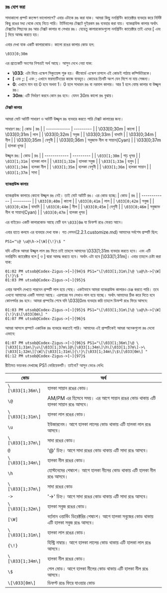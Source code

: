 ### রঙ যোগ করা ###

সাদাকালো প্রম্পট কতক্ষণ ভালোলাগে? এবার এটাকে রঙ করা যাক। আমরা কিছু ননপ্রিন্টিং ক্যারেক্টার ব্যবহার করে নির্দিষ্ট কিছু রঙের মধ্য থেকে বেছে নিতে পারি। টার্মিনালের টেক্সটে দুইরকম রঙ ব্যবহার করা যায়। ব্যাকগ্রাউন্ড কালার অর্থাৎ টেক্সটের পিছনের রঙ আর টেক্সট কালার বা লেখার রঙ। যেহেতু কালারকোডগুলো ননপ্রিন্টিং ক্যারেক্টার তাই এদের \[ এবং \] দিয়ে আবদ্ধ করতে হয়।

এবার দেখা যাক একটি কালারকোড। কালো রঙের কালার কোড হল:

```
\033[0;30m
```

এর প্রত্যেকটি অংশের নিশ্চয়ই অর্থ আছে। আসুন দেখে নেয়া যাক:
*  **\033**: এটা দিয়ে এস্কেপ সিক্যুয়েন্স শুরু হয়। কীবোর্ডে এস্কেপ চাপলে এই কোডই পাঠায় কম্পিউটারকে।
*  **[** এবং **;**: [ এবং ; এখানে ফরম্যাটিংয়ের কাজে ব্যবহৃত। কোডের তিনটি অংশ যেন মিশে না যায় সেজন্য।
*  **0**: এখানে মান হয় 0 হবে অথবা 1। 0 হলে সাধারন রঙ বা নরমাল কালার। আর 1 হলে বোল্ড কালার বা উজ্জ্বল রঙ।
*  **30m**: এটি নির্ধারণ করবে কোন রঙ হবে। যেমন 30m কালো রঙ বুঝায়।

#### টেক্সট কালার ####

আমরা মোট আটটি সাধারণ ও আটটি উজ্জ্বল রঙ ব্যবহার করতে পারি টেক্সট কালারের জন্য।

সাধারণ রঙ:
| কোড | রঙ |
| ------------ | --------- |
| \033[0;30m | কালো |
| \033[0;31m | লাল |
| \033[0;32m | সবুজ |
| \033[0;33m | বাদামি |
| \033[0;34m | নীল |
| \033[0;35m | বেগুনী |
| \033[0;36m | সবুজাভ নীল বা সায়ান(Cyan) |
| \033[0;37m | হালকা ধূসর |

উজ্জ্বল রঙ:
| কোড | রঙ |
| ------------ | --------- |
| `\033[1;30m` | গাঢ় ধূসর |
| `\033[1;31m` | হালকা লাল |
| `\033[1;32m` | হালকা সবুজ |
| `\033[1;33m` | হলুদ |
| `\033[1;34m` | হালকা নীল |
| `\033[1;35m` | হালকা বেগুনী |
| `\033[1;36m` | হালকা সায়ান |
| `\033[1;37m` | সাদা |

#### ব্যাকগ্রাউন্ড কালার ####

ব্যাকগ্রাউন্ড কালারে কোনো উজ্জ্বল রঙ নেই। তাই মোট আটটি রঙ। এর কোড হচ্ছে:
| কোড | রঙ |
| ------------ | --------- |
| `\033[0;40m` | কালো |
| `\033[0;41m` | লাল |
| `\033[0;42m` | সবুজ |
| `\033[0;43m` | বাদামি |
| `\033[0;44m` | নীল |
| `\033[0;45m` | বেগুনী |
| `\033[0;46m` | সবুজাভ নীল বা সায়ান(Cyan) |
| `\033[0;47m` | হালকা ধূসর |

এর বাইরেও একটি কালারকোড আছে যেটি হল `\033[0m` যা ডিফল্ট রঙে ফেরত আনে।

এবার হাতে কলমে এর ব্যবহার দেখা যাক। গত লেসন(2.2.1.customize.md) আমাদের সর্বশেষ প্রম্পটি ছিল:

```
PS1="\@ \u@\h->[\W]{\!}\$ "
```
 যদি এটিকে আমরা উজ্জ্বল লাল রঙ দিতে চাই তাহলে আমাদের \033[1;31m ব্যবহার করতে হবে। এবং এটি ননপ্রিন্টিং ক্যারেক্টার বলে \[ ও \] দ্বারা আবদ্ধ করতে হবে। অর্থাৎ এটা হবে \[\033[1;31m\]। এবার তাহলে চেষ্টা করা যাক:

```
01:02 PM utsob@Codex-Zigus->[~]{94}$ PS1="\[\033[1;31m\]\@ \u@\h->[\W]{\!}\$ "
01:03 PM utsob@Codex-Zigus->[~]{95}$
```

এবার আপনি দেখতে পারবেন প্রম্পটি লাল হয়ে গেছে। একইভাবে আমরা ব্যাকগ্রাউন্ড কালারও চেঞ্জ করতে পারি। তবে এখনো আমাদের একটি সমস্যা আছে। এরপরের সব লেখাও লাল হয়ে যাচ্ছে। অর্থাৎ আমাদের ঠিক করে দিতে হবে কোনপর্যন্ত রঙ হবে। আমরা প্রম্পটের শেষে যদি \033[0m ব্যবহার করি তাহলে ডিফল্ট রঙে ফিরে আসবে:

```
01:03 PM utsob@Codex-Zigus->[~]{95}$ PS1="\[\033[1;31m\]\@ \u@\h->[\W]{\!}\$\[\033[0m\] "
01:07 PM utsob@Codex-Zigus->[~]{96}$
```

আমরা আসলে প্রম্পটে একাধিক রঙ ব্যবহার করতেই পারি। আমাদের এই প্রম্পটিকেই আমরা অনেকগুলো রঙ দেবো এভাবে:

```
01:07 PM utsob@Codex-Zigus->[~]{96}$ PS1="\[\033[1;36m\]\@ \[\033[1;31m\]\u\[\033[1;37m\]@\[\033[1;34m\]\h\[\033[1;37m\]->\[\033[1;32m\][\W]\[\033[1;31m\]{\!}\[\033[1;34m\]\$\[\033[0m\] "
01:12 PM utsob@Codex-Zigus->[~]{97}$
```

রীতিমত ভয়ংকর দেখাচ্ছে PS1 ভেরিয়েবলটি। তাইনা? আসুন ভেঙে দেখি:

| কোড | অর্থ |
| ------------ | ------------- |
| `\[\033[1;36m\]` | হালকা সায়ান রঙের কোড। |
| `\@` | AM/PM এর হিসেবে সময়। এর আগে সায়ান রঙের কোড থাকায় এটি হালকা সায়ান রঙে আসবে। |
| `\[\033[1;31m\]` | হালকা লাল রঙের কোড। |
| `\u` | ইউজারনেম। আগে হালকা লালের কোড থাকায় এটি হালকা লাল রঙে আসবে। |
| `\[\033[1;37m\]` | সাদা রঙের কোড। |
| `@` | '@' চিহ্ন। আগে সাদা রঙের কোড থাকায় এটি সাদা রঙে আসবে। |
| `\[\033[1;34m\]` | হালকা নীল রঙের কোড। |
| `\h` | হোস্টনেমের শেষাংশ। আগে হালকা নীলের কোড থাকায় এটি হালকা নীল রঙে আসবে। |
| `\[\033[1;37m\]` | সাদা রঙের কোড |
| `->` | '->' চিহ্ন। আগে সাদা রঙের কোড থাকায় এটি সাদা রঙে আসবে।|
| `\[\033[1;32m\]` | হালকা সবুজ রঙের কোড। |
| `[\W]` | বর্তমান ওয়ার্কিং ডিরেক্টরির শেষাংশ। আগে হালকা সবুজের কোড থাকায় এটি হালকা সবুজ রঙে আসবে। |
| `\[\033[1;31m\]` | হালকা লাল রঙের কোড। |
| `{\!}` | হিস্ট্রি নাম্বার। আগে হালকা লালের কোড থাকায় এটি হালকা লাল রঙে আসবে। |
| `\[\033[1;34m\]` | হালকা নীল রঙের কোড। |
| `\$` | শেল মোড। আগে হালকা নীলের কোড থাকায় এটি হালকা নীল রঙে আসবে। |
| `\[\033[0m\]` | ডিফল্ট রঙে ফিরে যাওয়ার কোড |